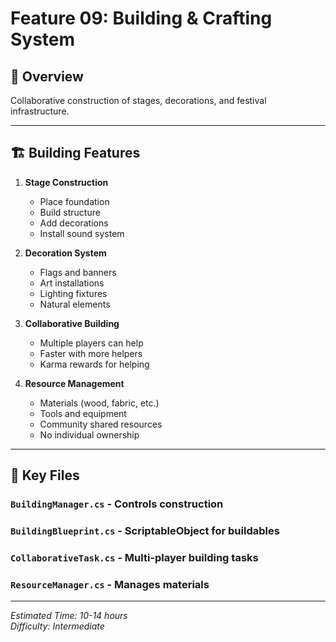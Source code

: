 # Feature 09: Building & Crafting System

## 🎯 Overview

Collaborative construction of stages, decorations, and festival infrastructure.

---

## 🏗️ Building Features

1. **Stage Construction**
   - Place foundation
   - Build structure
   - Add decorations
   - Install sound system

2. **Decoration System**
   - Flags and banners
   - Art installations
   - Lighting fixtures
   - Natural elements

3. **Collaborative Building**
   - Multiple players can help
   - Faster with more helpers
   - Karma rewards for helping

4. **Resource Management**
   - Materials (wood, fabric, etc.)
   - Tools and equipment
   - Community shared resources
   - No individual ownership

---

## 🚀 Key Files

### `BuildingManager.cs` - Controls construction
### `BuildingBlueprint.cs` - ScriptableObject for buildables
### `CollaborativeTask.cs` - Multi-player building tasks
### `ResourceManager.cs` - Manages materials

---

*Estimated Time: 10-14 hours*  
*Difficulty: Intermediate*

